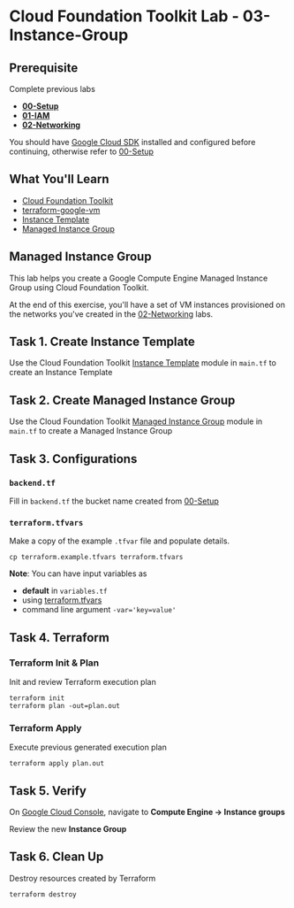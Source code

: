 
# Cloud Foundation Toolkit Lab - 03-Instance-Group

## Prerequisite

Complete previous labs
* **[00-Setup](../00-Setup/README.md)**
* **[01-IAM](../01-IAM/README.md)**
* **[02-Networking](../02-Networking/README.md)**

You should have [Google Cloud SDK](https://cloud.google.com/sdk/docs/downloads-interactive) installed and configured before continuing, otherwise refer to [00-Setup](../00-Setup/README.md)

## What You'll Learn

* [Cloud Foundation Toolkit](https://cloud.google.com/foundation-toolkit/)
* [terraform-google-vm](https://github.com/terraform-google-modules/terraform-google-vm)
* [Instance Template](https://cloud.google.com/compute/docs/instance-templates/)
* [Managed Instance Group](https://cloud.google.com/compute/docs/instance-groups/)

## Managed Instance Group

This lab helps you create a Google Compute Engine Managed Instance Group using Cloud Foundation Toolkit.

At the end of this exercise, you'll have a set of VM instances provisioned on the networks you've created in the [02-Networking](../02-Networking/README.md) labs.

## Task 1. Create Instance Template

Use the Cloud Foundation Toolkit [Instance Template](https://github.com/terraform-google-modules/terraform-google-vm/modules/instance_template) module in `main.tf` to create an Instance Template

## Task 2. Create Managed Instance Group

Use the Cloud Foundation Toolkit [Managed Instance Group](https://github.com/terraform-google-modules/terraform-google-vm/modules/mig) module in `main.tf` to create a Managed Instance Group

## Task 3. Configurations

### `backend.tf`

Fill in `backend.tf` the bucket name created from [00-Setup](../00-Setup/README.md)

### `terraform.tfvars`

Make a copy of the example `.tfvar` file and populate details.
```
cp terraform.example.tfvars terraform.tfvars
```

**Note**: You can have input variables as

* **default** in `variables.tf`
* using [terraform.tfvars](https://www.terraform.io/docs/configuration/variables.html#variable-definitions-tfvars-files)
* command line argument `-var='key=value'`

## Task 4. Terraform

### Terraform Init & Plan

Init and review Terraform execution plan

```
terraform init
terraform plan -out=plan.out
```

### Terraform Apply

Execute previous generated execution plan

```
terraform apply plan.out
```

## Task 5. Verify

On [Google Cloud Console](https://console.cloud.google.com/), navigate to **Compute Engine -> Instance groups**

Review the new **Instance Group**

## Task 6. Clean Up

Destroy resources created by Terraform

```
terraform destroy
```
